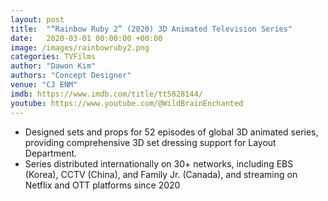 ```yaml
---
layout: post
title:  "“Rainbow Ruby 2” (2020) 3D Animated Television Series"
date:   2020-03-01 00:00:00 +00:00
image: /images/rainbowruby2.png
categories: TVFilms
author: "Dawon Kim"
authors: "Concept Designer"
venue: "CJ ENM"
imdb: https://www.imdb.com/title/tt5828144/
youtube: https://www.youtube.com/@WildBrainEnchanted
---
```

* Designed sets and props for 52 episodes of global 3D animated series, providing comprehensive 3D set dressing support for
Layout Department.
* Series distributed internationally on 30+ networks, including EBS (Korea), CCTV (China), and Family Jr. (Canada), and
streaming on Netflix and OTT platforms since 2020